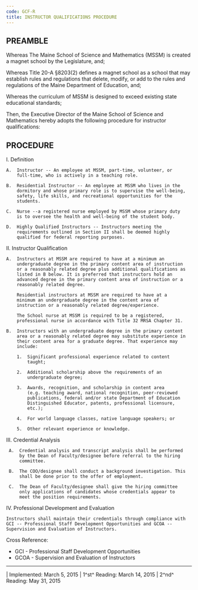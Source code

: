 ```yaml
---
code: GCF-R
title: INSTRUCTOR QUALIFICATIONS PROCEDURE
---
```


## PREAMBLE

Whereas The Maine School of Science and Mathematics (MSSM) is created a
magnet school by the Legislature, and;

Whereas Title 20-A §8203(2) defines a magnet school as a school that may
establish rules and regulations that delete, modify, or add to the rules
and regulations of the Maine Department of Education, and;

Whereas the curriculum of MSSM is designed to exceed existing state
educational standards;

Then, the Executive Director of the Maine School of Science and
Mathematics hereby adopts the following procedure for instructor
qualifications:

## PROCEDURE

I.  Definition

    A.  Instructor -- An employee at MSSM, part-time, volunteer, or
        full-time, who is actively in a teaching role.

    B.  Residential Instructor -- An employee at MSSM who lives in the
        dormitory and whose primary role is to supervise the well-being,
        safety, life skills, and recreational opportunities for the
        students.

    C.  Nurse --a registered nurse employed by MSSM whose primary duty
        is to oversee the health and well-being of the student body.

    D.  Highly Qualified Instructors -- Instructors meeting the
        requirements outlined in Section II shall be deemed highly
        qualified for federal reporting purposes.

II. Instructor Qualification

    A.  Instructors at MSSM are required to have at a minimum an
        undergraduate degree in the primary content area of instruction
        or a reasonably related degree plus additional qualifications as
        listed in B below. It is preferred that instructors hold an
        advanced degree in the primary content area of instruction or a
        reasonably related degree.

        Residential instructors at MSSM are required to have at a
        minimum an undergraduate degree in the content area of
        instruction or a reasonably related degree/experience.

        The School nurse at MSSM is required to be a registered,
        professional nurse in accordance with Title 32 MRSA Chapter 31.

    B.  Instructors with an undergraduate degree in the primary content
        area or a reasonably related degree may substitute experience in
        their content area for a graduate degree. That experience may
        include:

        1.  Significant professional experience related to content
            taught;

        2.  Additional scholarship above the requirements of an
            undergraduate degree;

        3.  Awards, recognition, and scholarship in content area
            (e.g. teaching award, national recognition, peer-reviewed
            publications, federal and/or state Department of Education
            Distinguished Educator, patents, professional licensure,
            etc.);

        4.  For world language classes, native language speakers; or

        5.  Other relevant experience or knowledge.

III. Credential Analysis

     A.  Credential analysis and transcript analysis shall be performed
         by the Dean of Faculty/designee before referral to the hiring
         committee.

     B.  The COO/designee shall conduct a background investigation. This
         shall be done prior to the offer of employment.

     C.  The Dean of Faculty/designee shall give the hiring committee
         only applications of candidates whose credentials appear to
         meet the position requirements.

IV. Professional Development and Evaluation

    Instructors shall maintain their credentials through compliance with
    GCI -- Professional Staff Development Opportunities and GCOA --
    Supervision and Evaluation of Instructors.

Cross Reference:

-   GCI - Professional Staff Development Opportunities
-   GCOA - Supervision and Evaluation of Instructors

------------------------------------------------------------------------

| Implemented: March 5, 2015
| 1^st^ Reading: March 14, 2015
| 2^nd^ Reading: May 31, 2015
